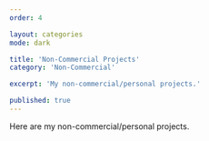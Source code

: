 ```yaml
---
order: 4

layout: categories
mode: dark

title: 'Non-Commercial Projects'
category: 'Non-Commercial'

excerpt: 'My non-commercial/personal projects.'

published: true
---
```


Here are my non-commercial/personal projects.
